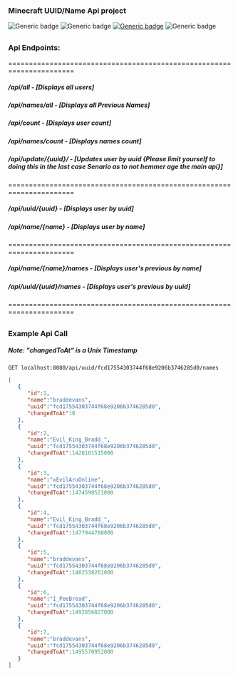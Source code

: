 ### Minecraft UUID/Name Api project
![Generic badge](https://img.shields.io/badge/spring_Version-2.3.1-red.svg?style=for-the-badge&logo=spring)
![Generic badge](https://img.shields.io/badge/project_language_level-java_11-green.svg?style=for-the-badge&logo=spring)
[![Generic badge](https://img.shields.io/badge/Spring_Share_Url-Click_Here-green.svg?style=for-the-badge&logo=spring)](https://start.spring.io/#!type=gradle-project&language=java&platformVersion=2.3.1.RELEASE&packaging=jar&jvmVersion=11&groupId=uk.co.breadhub&artifactId=mcapi&name=mcapi&description=Minecraft%20UserName%2FUUID%20API&packageName=uk.co.breadhub.mcapi&dependencies=devtools,lombok,configuration-processor,session,web,thymeleaf,mustache,jdbc,mysql,batch,codecentric-spring-boot-admin-server)
![Generic badge](https://img.shields.io/badge/Maintainer-braddevans-blue.svg?style=for-the-badge)

##
 
### Api Endpoints: 

====================================================================== 
#####    /api/all            -   [Displays all users]
#####    /api/names/all      -   [Displays all Previous Names]
#####    /api/count          -   [Displays user count]
#####    /api/names/count    -   [Displays names count]

#####    /api/update/{uuid}/ -   [Updates user by uuid {Please limit yourself to doing this in the last case Senario as to not hemmer age the main api}]

======================================================================
#####    /api/uuid/{uuid}         -   [Displays user by uuid]
#####    /api/name/{name}         -   [Displays user by name]

======================================================================
#####    /api/name/{name}/names   -   [Displays user's previous by name]
#####    /api/uuid/{uuid}/names   -   [Displays user's previous by uuid]

======================================================================

##

### Example Api Call
##### Note: "changedToAt" is a Unix Timestamp

`GET localhost:8080/api/uuid/fcd17554303744f68e9206b3746285d0/names`
```json
[
   {
      "id":1,
      "name":"braddevans",
      "uuid":"fcd17554303744f68e9206b3746285d0",
      "changedToAt":0
   },
   {
      "id":2,
      "name":"Evil_King_Bradd_",
      "uuid":"fcd17554303744f68e9206b3746285d0",
      "changedToAt":1428101515000
   },
   {
      "id":3,
      "name":"xEvilAruOnline",
      "uuid":"fcd17554303744f68e9206b3746285d0",
      "changedToAt":1474590521000
   },
   {
      "id":4,
      "name":"Evil_King_Bradd_",
      "uuid":"fcd17554303744f68e9206b3746285d0",
      "changedToAt":1477944700000
   },
   {
      "id":5,
      "name":"braddevans",
      "uuid":"fcd17554303744f68e9206b3746285d0",
      "changedToAt":1482538261000
   },
   {
      "id":6,
      "name":"I_PeeBread",
      "uuid":"fcd17554303744f68e9206b3746285d0",
      "changedToAt":1492856827000
   },
   {
      "id":7,
      "name":"braddevans",
      "uuid":"fcd17554303744f68e9206b3746285d0",
      "changedToAt":1495570952000
   }
]
```
